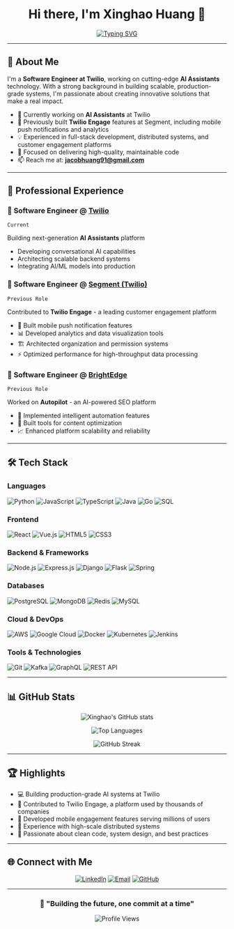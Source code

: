 <div align="center">

# Hi there, I'm Xinghao Huang 👋

[![Typing SVG](https://readme-typing-svg.herokuapp.com?font=Fira+Code&weight=500&size=24&pause=1000&color=2E9EF7&center=true&vCenter=true&width=600&lines=Software+Engineer+%40+Twilio;AI+%26+Full-Stack+Developer;Building+Scalable+Systems;Passionate+About+Technology)](https://git.io/typing-svg)

</div>

---

## 🚀 About Me

I'm a **Software Engineer at Twilio**, working on cutting-edge **AI Assistants** technology. With a strong background in building scalable, production-grade systems, I'm passionate about creating innovative solutions that make a real impact.

- 🔭 Currently working on **AI Assistants** at Twilio
- 🌟 Previously built **Twilio Engage** features at Segment, including mobile push notifications and analytics
- 💡 Experienced in full-stack development, distributed systems, and customer engagement platforms
- 🎯 Focused on delivering high-quality, maintainable code
- 📫 Reach me at: **jacobhuang91@gmail.com**

---

## 💼 Professional Experience

### 🏢 **Software Engineer** @ [Twilio](https://www.twilio.com)
`Current`

Building next-generation **AI Assistants** platform
- Developing conversational AI capabilities
- Architecting scalable backend systems
- Integrating AI/ML models into production

### 🏢 **Software Engineer** @ [Segment (Twilio)](https://segment.com)
`Previous Role`

Contributed to **Twilio Engage** - a leading customer engagement platform
- 📱 Built mobile push notification features
- 📊 Developed analytics and data visualization tools
- 🏗️ Architected organization and permission systems
- ⚡ Optimized performance for high-throughput data processing

### 🏢 **Software Engineer** @ [BrightEdge](https://www.brightedge.com)
`Previous Role`

Worked on **Autopilot** - an AI-powered SEO platform
- 🤖 Implemented intelligent automation features
- 🔧 Built tools for content optimization
- 📈 Enhanced platform scalability and reliability

---

## 🛠️ Tech Stack

### Languages
![Python](https://img.shields.io/badge/Python-3776AB?style=for-the-badge&logo=python&logoColor=white)
![JavaScript](https://img.shields.io/badge/JavaScript-F7DF1E?style=for-the-badge&logo=javascript&logoColor=black)
![TypeScript](https://img.shields.io/badge/TypeScript-007ACC?style=for-the-badge&logo=typescript&logoColor=white)
![Java](https://img.shields.io/badge/Java-ED8B00?style=for-the-badge&logo=openjdk&logoColor=white)
![Go](https://img.shields.io/badge/Go-00ADD8?style=for-the-badge&logo=go&logoColor=white)
![SQL](https://img.shields.io/badge/SQL-4479A1?style=for-the-badge&logo=postgresql&logoColor=white)

### Frontend
![React](https://img.shields.io/badge/React-20232A?style=for-the-badge&logo=react&logoColor=61DAFB)
![Vue.js](https://img.shields.io/badge/Vue.js-35495E?style=for-the-badge&logo=vue.js&logoColor=4FC08D)
![HTML5](https://img.shields.io/badge/HTML5-E34F26?style=for-the-badge&logo=html5&logoColor=white)
![CSS3](https://img.shields.io/badge/CSS3-1572B6?style=for-the-badge&logo=css3&logoColor=white)

### Backend & Frameworks
![Node.js](https://img.shields.io/badge/Node.js-43853D?style=for-the-badge&logo=node.js&logoColor=white)
![Express.js](https://img.shields.io/badge/Express.js-404D59?style=for-the-badge&logo=express&logoColor=white)
![Django](https://img.shields.io/badge/Django-092E20?style=for-the-badge&logo=django&logoColor=white)
![Flask](https://img.shields.io/badge/Flask-000000?style=for-the-badge&logo=flask&logoColor=white)
![Spring](https://img.shields.io/badge/Spring-6DB33F?style=for-the-badge&logo=spring&logoColor=white)

### Databases
![PostgreSQL](https://img.shields.io/badge/PostgreSQL-316192?style=for-the-badge&logo=postgresql&logoColor=white)
![MongoDB](https://img.shields.io/badge/MongoDB-4EA94B?style=for-the-badge&logo=mongodb&logoColor=white)
![Redis](https://img.shields.io/badge/Redis-DC382D?style=for-the-badge&logo=redis&logoColor=white)
![MySQL](https://img.shields.io/badge/MySQL-005C84?style=for-the-badge&logo=mysql&logoColor=white)

### Cloud & DevOps
![AWS](https://img.shields.io/badge/AWS-232F3E?style=for-the-badge&logo=amazon-aws&logoColor=white)
![Google Cloud](https://img.shields.io/badge/Google_Cloud-4285F4?style=for-the-badge&logo=google-cloud&logoColor=white)
![Docker](https://img.shields.io/badge/Docker-2496ED?style=for-the-badge&logo=docker&logoColor=white)
![Kubernetes](https://img.shields.io/badge/Kubernetes-326CE5?style=for-the-badge&logo=kubernetes&logoColor=white)
![Jenkins](https://img.shields.io/badge/Jenkins-D24939?style=for-the-badge&logo=jenkins&logoColor=white)

### Tools & Technologies
![Git](https://img.shields.io/badge/Git-F05032?style=for-the-badge&logo=git&logoColor=white)
![Kafka](https://img.shields.io/badge/Apache_Kafka-231F20?style=for-the-badge&logo=apache-kafka&logoColor=white)
![GraphQL](https://img.shields.io/badge/GraphQL-E10098?style=for-the-badge&logo=graphql&logoColor=white)
![REST API](https://img.shields.io/badge/REST_API-009688?style=for-the-badge&logo=fastapi&logoColor=white)

---

## 📊 GitHub Stats

<div align="center">

![Xinghao's GitHub stats](https://github-readme-stats.vercel.app/api?username=JacobHuang91&show_icons=true&theme=tokyonight&hide_border=true&bg_color=0D1117&title_color=2E9EF7&icon_color=2E9EF7&text_color=C9D1D9)

![Top Languages](https://github-readme-stats.vercel.app/api/top-langs/?username=JacobHuang91&layout=compact&theme=tokyonight&hide_border=true&bg_color=0D1117&title_color=2E9EF7&text_color=C9D1D9)

![GitHub Streak](https://github-readme-streak-stats.herokuapp.com/?user=JacobHuang91&theme=tokyonight&hide_border=true&background=0D1117&ring=2E9EF7&fire=2E9EF7&currStreakLabel=2E9EF7)

</div>

---

## 🏆 Highlights

- 💻 Building production-grade AI systems at Twilio
- 🚀 Contributed to Twilio Engage, a platform used by thousands of companies
- 📱 Developed mobile engagement features serving millions of users
- 🔧 Experience with high-scale distributed systems
- 🌟 Passionate about clean code, system design, and best practices

---

## 🌐 Connect with Me

<div align="center">

[![LinkedIn](https://img.shields.io/badge/LinkedIn-0077B5?style=for-the-badge&logo=linkedin&logoColor=white)](https://linkedin.com/in/xinghaohuang91)
[![Email](https://img.shields.io/badge/Email-D14836?style=for-the-badge&logo=gmail&logoColor=white)](mailto:jacobhuang91@gmail.com)
[![GitHub](https://img.shields.io/badge/GitHub-100000?style=for-the-badge&logo=github&logoColor=white)](https://github.com/JacobHuang91)

</div>

---

<div align="center">

### 💬 "Building the future, one commit at a time"

![Profile Views](https://komarev.com/ghpvc/?username=JacobHuang91&color=2E9EF7&style=flat-square)

</div>
